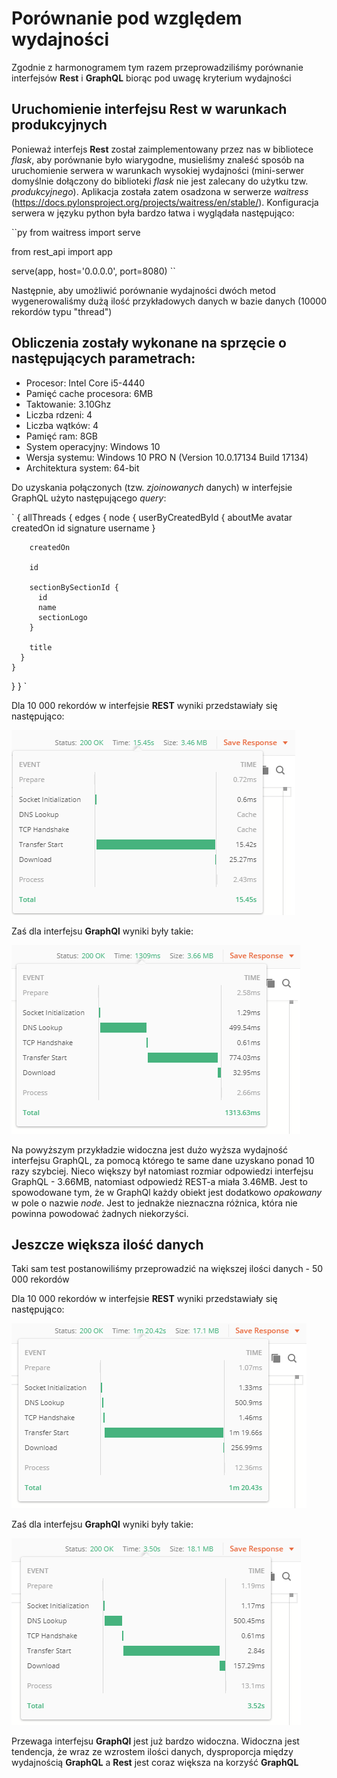 # Porównanie pod względem wydajności

Zgodnie z harmonogramem tym razem przeprowadziliśmy porównanie interfejsów **Rest** i **GraphQL** biorąc pod uwagę kryterium wydajności

## Uruchomienie interfejsu **Rest** w warunkach produkcyjnych

Ponieważ interfejs **Rest** został zaimplementowany przez nas w bibliotece *flask*, aby porównanie było wiarygodne, musieliśmy znaleść sposób na uruchomienie serwera w warunkach wysokiej wydajności (mini-serwer domyślnie dołączony do biblioteki *flask* nie jest zalecany do użytku tzw. *produkcyjnego*). Aplikacja została zatem osadzona w serwerze *waitress* (https://docs.pylonsproject.org/projects/waitress/en/stable/). Konfiguracja serwera w języku python była bardzo łatwa i wyglądała następująco:

``py
from waitress import serve

from rest_api import app

serve(app, host='0.0.0.0', port=8080)
``

Następnie, aby umożliwić porównanie wydajności dwóch metod wygenerowaliśmy dużą ilość przykładowych danych w bazie danych (10000 rekordów typu "thread")

## Obliczenia zostały wykonane na sprzęcie o następujących parametrach:

* Procesor: Intel Core i5-4440
* Pamięć cache procesora: 6MB
* Taktowanie: 3.10Ghz
* Liczba rdzeni: 4
* Liczba wątków: 4
* Pamięć ram: 8GB
* System operacyjny: Windows 10
* Wersja systemu: Windows 10 PRO N (Version 10.0.17134 Build 17134)
* Architektura system: 64-bit

Do uzyskania połączonych (tzw. *zjoinowanych* danych) w interfejsie GraphQL użyto następującego *query*:

`
{
  allThreads {
    edges {
      node {
        userByCreatedById {
          aboutMe
          avatar
          createdOn
          id
          signature
          username
        }
        
        createdOn

        id
        
        sectionBySectionId {
          id
          name
          sectionLogo
        }
        
        title
      }
    }
  }
}
`

Dla 10 000 rekordów w interfejsie **REST** wyniki przedstawiały się następująco:

![rest10k](https://raw.githubusercontent.com/szymonsadowski3/StudioProjektowe2/master/documentation/rest10k.PNG)

Zaś dla interfejsu **GraphQl** wyniki były takie:

![graphql10k](https://raw.githubusercontent.com/szymonsadowski3/StudioProjektowe2/master/documentation/graphql10k.PNG)

Na powyższym przykładzie widoczna jest dużo wyższa wydajność interfejsu GraphQL, za pomocą którego te same dane uzyskano ponad 10 razy szybciej. Nieco większy był natomiast rozmiar odpowiedzi interfejsu GraphQL - 3.66MB, natomiast odpowiedź REST-a miała 3.46MB. Jest to spowodowane tym, że w GraphQl każdy obiekt jest dodatkowo *opakowany* w pole o nazwie *node*. Jest to jednakże nieznaczna różnica, która nie powinna powodować żadnych niekorzyści.

## Jeszcze większa ilość danych

Taki sam test postanowiliśmy przeprowadzić na większej ilości danych - 50 000 rekordów

Dla 10 000 rekordów w interfejsie **REST** wyniki przedstawiały się następująco:

![rest50k](https://raw.githubusercontent.com/szymonsadowski3/StudioProjektowe2/master/documentation/rest50k.PNG)

Zaś dla interfejsu **GraphQl** wyniki były takie:

![graphql50k](https://raw.githubusercontent.com/szymonsadowski3/StudioProjektowe2/master/documentation/graphql50k.PNG)

Przewaga interfejsu **GraphQl** jest już bardzo widoczna. Widoczna jest tendencja, że wraz ze wzrostem ilości danych, dysproporcja między wydajnością **GraphQL** a **Rest** jest coraz większa na korzyść **GraphQL**